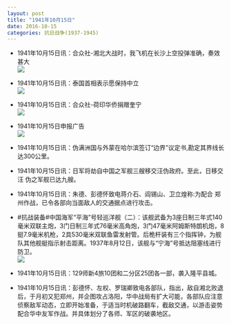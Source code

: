 ```yaml
---
layout: post
title: "1941年10月15日"
date: 2016-10-15
categories: 抗日战争(1937-1945)
---
```


<meta name="referrer" content="no-referrer" />

- 1941年10月15日讯：合众社-湘北大战时，我飞机在长沙上空投弹准确，奏效甚大 <br/><img src="https://ww3.sinaimg.cn/large/aca367d8jw1f8tcnalfvnj20j2071q56.jpg" />

- 1941年10月15日讯：泰国首相表示愿保持中立 <br/><img src="https://ww1.sinaimg.cn/large/aca367d8jw1f8tax8laolj20cy0dzwhc.jpg" />

- 1941年10月15日讯：合众社-荷印华侨捐赠奎宁 <br/><img src="https://ww1.sinaimg.cn/large/aca367d8jw1f8t96zo2ajj206u05z74u.jpg" />

- 1941年10月15日申报广告 <br/><img src="https://ww4.sinaimg.cn/large/aca367d8jw1f8t7g80kg7j20pa0h2grg.jpg" />

- 1941年10月15日讯：伪满洲国与外蒙在哈尔滨签订“边界”议定书,勘定其界线长 达300公里。 

- 1941年10月15日讯：日军将劫自中国之军舰三艘移交汪伪政府。至此，日移交汪 伪之军舰已达九艘。 

- 1941年10月15日讯：朱德、彭德怀致电蒋介石、阎锡山、卫立煌称:为配合 郑州作战，已令各部向当面敌人的交通据点进行攻击。 

- #抗战装备#中国海军“平海”号轻巡洋舰（二）：该舰武备为3座日制三年式140毫米双联主炮，3门日制三年式76毫米高角炮，3门47毫米阿姆斯特朗机炮，8挺7.9毫米机枪，2具530毫米双联鱼雷发射管。后桅杆装有三个指挥钟，为舰队其他舰艇指示射击距离。1937年8月12日，该舰与“宁海”号抵达阻塞线进行防卫。 <br/><img src="https://ww4.sinaimg.cn/large/aca367d8jw1f8sq3zqb87j205h0fbq45.jpg" />

- 1941年10月15日讯：129师新4旅10团和二分区25团各一部，袭入隆平县城。 

- 1941年10月15日讯：彭德怀、左权、罗瑞卿致电各部队，指出，敌自湘北败退后，于月初又犯郑州，并企图攻占洛阳，华中战局有扩大可能，各部队应注意侦察敌军动态，立即开始准备，于适当时机破路翻车，截敌交通，以游击姿势配合华中友军作战。并具体划分了各师、军区的破袭地区。 


